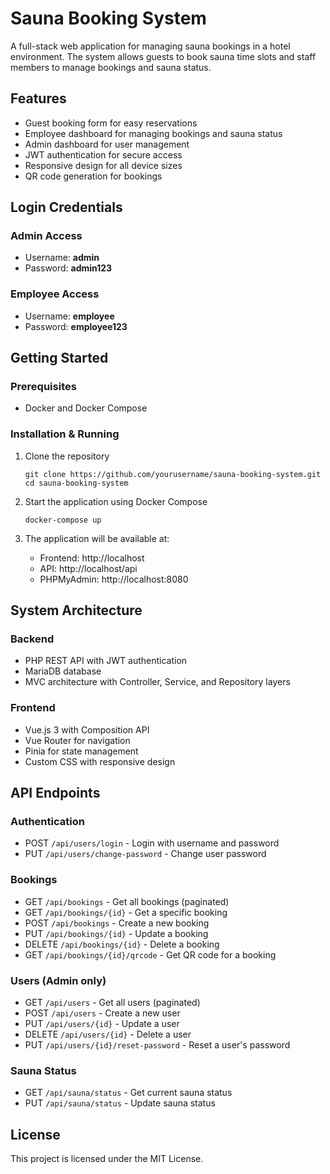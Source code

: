 # Sauna Booking System

A full-stack web application for managing sauna bookings in a hotel environment. The system allows guests to book sauna time slots and staff members to manage bookings and sauna status.

## Features

- Guest booking form for easy reservations
- Employee dashboard for managing bookings and sauna status
- Admin dashboard for user management
- JWT authentication for secure access
- Responsive design for all device sizes
- QR code generation for bookings

## Login Credentials

### Admin Access
- Username: **admin**
- Password: **admin123**

### Employee Access
- Username: **employee**
- Password: **employee123**

## Getting Started

### Prerequisites
- Docker and Docker Compose

### Installation & Running

1. Clone the repository
   ```
   git clone https://github.com/yourusername/sauna-booking-system.git
   cd sauna-booking-system
   ```

2. Start the application using Docker Compose
   ```
   docker-compose up
   ```

3. The application will be available at:
   - Frontend: http://localhost
   - API: http://localhost/api
   - PHPMyAdmin: http://localhost:8080

## System Architecture

### Backend
- PHP REST API with JWT authentication
- MariaDB database
- MVC architecture with Controller, Service, and Repository layers

### Frontend
- Vue.js 3 with Composition API
- Vue Router for navigation
- Pinia for state management
- Custom CSS with responsive design

## API Endpoints

### Authentication
- POST `/api/users/login` - Login with username and password
- PUT `/api/users/change-password` - Change user password

### Bookings
- GET `/api/bookings` - Get all bookings (paginated)
- GET `/api/bookings/{id}` - Get a specific booking
- POST `/api/bookings` - Create a new booking
- PUT `/api/bookings/{id}` - Update a booking
- DELETE `/api/bookings/{id}` - Delete a booking
- GET `/api/bookings/{id}/qrcode` - Get QR code for a booking

### Users (Admin only)
- GET `/api/users` - Get all users (paginated)
- POST `/api/users` - Create a new user
- PUT `/api/users/{id}` - Update a user
- DELETE `/api/users/{id}` - Delete a user
- PUT `/api/users/{id}/reset-password` - Reset a user's password

### Sauna Status
- GET `/api/sauna/status` - Get current sauna status
- PUT `/api/sauna/status` - Update sauna status

## License
This project is licensed under the MIT License.